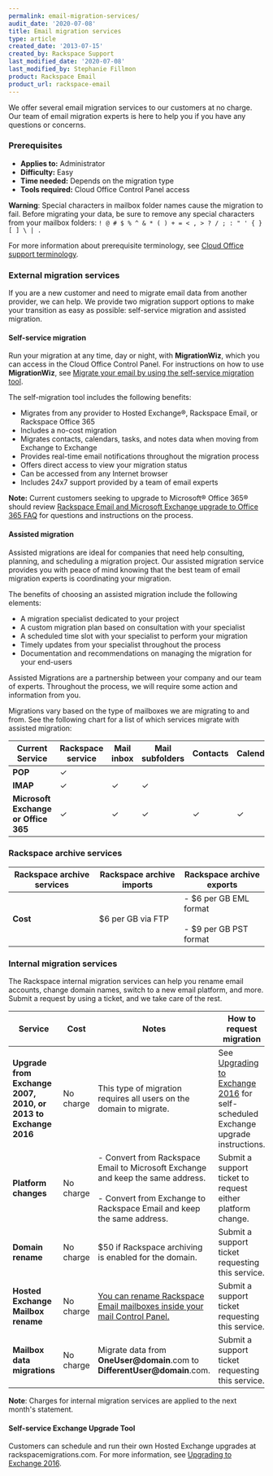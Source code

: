 ```yaml
---
permalink: email-migration-services/
audit_date: '2020-07-08'
title: Email migration services
type: article
created_date: '2013-07-15'
created_by: Rackspace Support
last_modified_date: '2020-07-08'
last_modified_by: Stephanie Fillmon
product: Rackspace Email
product_url: rackspace-email
---
```


We offer several email migration services to our customers at no
charge. Our team of email migration experts is here to help you if
you have any questions or concerns.

### Prerequisites

- **Applies to:** Administrator
- **Difficulty:** Easy
- **Time needed:** Depends on the migration type
- **Tools required:** Cloud Office Control Panel access

**Warning**: Special characters in mailbox folder names cause the migration
to fail. Before migrating your data, be sure to remove any special characters
from your mailbox folders: `! @ # $ % ^ & * ( ) + = < , > ? / ; : " ' { } [ ] \ | .`

For more information about prerequisite terminology, see [Cloud Office support terminology](/support/how-to/cloud-office-support-terminology).

### External migration services

If you are a new customer and need to migrate email data from another provider, we can help. We provide two migration
support options to make your transition as easy as possible: self-service migration and assisted migration.

#### Self-service migration

Run your migration at any time, day or night, with **MigrationWiz**, which you can access in the Cloud Office Control Panel. For instructions on how to use **MigrationWiz**, see [Migrate your email by using the self-service migration tool](/support/how-to/migrate-your-email-by-using-the-self-service-migration-tool/).

The self-migration tool includes the following benefits:

-   Migrates from any provider to Hosted Exchange&reg;, Rackspace Email, or Rackspace Office 365
-   Includes a no-cost migration
-   Migrates contacts, calendars, tasks, and notes data when moving from
    Exchange to Exchange
-   Provides real-time email notifications throughout the migration process
-   Offers direct access to view your migration status
-   Can be accessed from any Internet browser
-   Includes 24x7 support provided by a team of email experts

**Note:** Current customers seeking to upgrade to Microsoft&reg; Office 365&reg; should review [Rackspace Email and Microsoft Exchange upgrade to Office 365 FAQ](/support/how-to/upgrade-rackspace-email-and-microsoft-exchange-to-office-365-faq) for questions and instructions on the process.

#### Assisted migration

Assisted migrations are ideal for companies that need help consulting,
planning, and scheduling a migration project. Our assisted migration
service provides you with peace of mind knowing that the best team of
email migration experts is coordinating your migration.

The benefits of choosing an assisted migration include the following elements:

-   A migration specialist dedicated to your project
-   A custom migration plan based on consultation with your specialist
-   A scheduled time slot with your specialist to perform your migration
-   Timely updates from your specialist throughout the process
-   Documentation and recommendations on managing the migration for your
    end-users

Assisted Migrations are a partnership between your company and our
team of experts. Throughout the process, we will require some action and
information from you.

Migrations vary based on the type of mailboxes we are migrating to and
from. See the following chart for a list of which services migrate with assisted migration:

| Current Service    | Rackspace service | Mail inbox | Mail subfolders | Contacts | Calendar | Tasks | Notes |
|--------------------|-------------------|------------|-----------------|----------|----------|-------|-------|
| **POP**            |&#10003;           |            |                 |          |          |       |       |
| **IMAP**           | &#10003;          | &#10003;   | &#10003;        |          |          |       |       |
| **Microsoft Exchange or Office 365** | &#10003; | &#10003; | &#10003; | &#10003; | &#10003; | &#10003; | &#10003; |

### Rackspace archive services

| Rackspace archive services | Rackspace archive imports | Rackspace archive exports |
|---|---|---|
|**Cost**| &#36;6 per GB via FTP |  - &#36;6 per GB EML format<br/><br/> - &#36;9 per GB PST format |  


### Internal migration services

The Rackspace internal migration services can help you rename email accounts, change domain names, switch
to a new email platform, and more. Submit a request by using a ticket, and we take care of the rest.

| Service | Cost | Notes |How to request migration|
| --- | --- | --- | --- |
| **Upgrade from Exchange 2007, 2010, or 2013 to Exchange 2016** | No charge | This type of migration requires all users on the domain to migrate. | See [Upgrading to Exchange 2016](/support/how-to/upgrading-to-exchange-2016/) for self-scheduled Exchange upgrade instructions.|
| **Platform changes** | No charge | - Convert from Rackspace Email to Microsoft Exchange and keep the same address.<br/><br/> - Convert from Exchange to Rackspace Email and keep the same address.| Submit a support ticket to request either platform change.|
| **Domain rename** | No charge | $50 if Rackspace archiving is enabled for the domain. | Submit a support ticket requesting this service.|
| **Hosted Exchange Mailbox rename** | No charge | [You can rename Rackspace Email  mailboxes inside your mail Control Panel.](/support/how-to/rename-a-rackspace-email-mailbox/) | Submit a support ticket requesting this service. |
| **Mailbox data migrations** | No charge | Migrate data from **OneUser@domain**.com to **DifferentUser@domain**.com. | Submit a support ticket requesting this service. |

**Note**: Charges for internal migration services are applied to the next month's statement.

#### Self-service Exchange Upgrade Tool

Customers can schedule and run their own Hosted Exchange upgrades at rackspacemigrations.com. For more
information, see [Upgrading to Exchange 2016](/support/how-to/upgrading-to-exchange-2016/).
